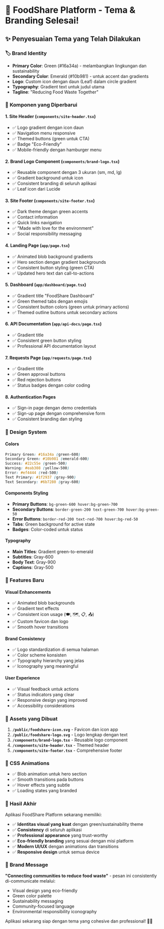 # 🎨 FoodShare Platform - Tema & Branding Selesai!

## ✨ Penyesuaian Tema yang Telah Dilakukan

### 🏷️ **Brand Identity**
- **Primary Color**: Green (#16a34a) - melambangkan lingkungan dan sustainability
- **Secondary Color**: Emerald (#10b981) - untuk accent dan gradients
- **Logo**: Custom icon dengan daun (Leaf) dalam circle gradient
- **Typography**: Gradient text untuk judul utama
- **Tagline**: "Reducing Food Waste Together"

### 🔧 **Komponen yang Diperbarui**

#### 1. **Site Header** (`components/site-header.tsx`)
- ✅ Logo gradient dengan icon daun
- ✅ Navigation menu responsive
- ✅ Themed buttons (green untuk CTA)
- ✅ Badge "Eco-Friendly"
- ✅ Mobile-friendly dengan hamburger menu

#### 2. **Brand Logo Component** (`components/brand-logo.tsx`)
- ✅ Reusable component dengan 3 ukuran (sm, md, lg)
- ✅ Gradient background untuk icon
- ✅ Consistent branding di seluruh aplikasi
- ✅ Leaf icon dari Lucide

#### 3. **Site Footer** (`components/site-footer.tsx`)
- ✅ Dark theme dengan green accents
- ✅ Contact information
- ✅ Quick links navigation
- ✅ "Made with love for the environment"
- ✅ Social responsibility messaging

#### 4. **Landing Page** (`app/page.tsx`)
- ✅ Animated blob background gradients
- ✅ Hero section dengan gradient backgrounds
- ✅ Consistent button styling (green CTA)
- ✅ Updated hero text dan call-to-actions

#### 5. **Dashboard** (`app/dashboard/page.tsx`)
- ✅ Gradient title "FoodShare Dashboard"
- ✅ Green themed tabs dengan emojis
- ✅ Consistent button colors (green untuk primary actions)
- ✅ Themed outline buttons untuk secondary actions

#### 6. **API Documentation** (`app/api-docs/page.tsx`)
- ✅ Gradient title
- ✅ Consistent green button styling
- ✅ Professional API documentation layout

#### 7. **Requests Page** (`app/requests/page.tsx`)
- ✅ Gradient title
- ✅ Green approval buttons
- ✅ Red rejection buttons
- ✅ Status badges dengan color coding

#### 8. **Authentication Pages**
- ✅ Sign-in page dengan demo credentials
- ✅ Sign-up page dengan comprehensive form
- ✅ Consistent branding dan styling

### 🎯 **Design System**

#### **Colors**
```css
Primary Green: #16a34a (green-600)
Secondary Green: #10b981 (emerald-600)  
Success: #22c55e (green-500)
Warning: #eab308 (yellow-500)
Error: #ef4444 (red-500)
Text Primary: #1f2937 (gray-900)
Text Secondary: #6b7280 (gray-600)
```

#### **Components Styling**
- **Primary Buttons**: `bg-green-600 hover:bg-green-700`
- **Secondary Buttons**: `border-green-200 text-green-700 hover:bg-green-50`
- **Error Buttons**: `border-red-200 text-red-700 hover:bg-red-50`
- **Tabs**: Green background for active state
- **Badges**: Color-coded untuk status

#### **Typography**
- **Main Titles**: Gradient green-to-emerald
- **Subtitles**: Gray-600
- **Body Text**: Gray-900
- **Captions**: Gray-500

### 🚀 **Features Baru**

#### **Visual Enhancements**
- ✅ Animated blob backgrounds
- ✅ Gradient text effects
- ✅ Consistent icon usage (🍽️, 🗺️, 📋, 📤)
- ✅ Custom favicon dan logo
- ✅ Smooth hover transitions

#### **Brand Consistency**
- ✅ Logo standardization di semua halaman
- ✅ Color scheme konsisten
- ✅ Typography hierarchy yang jelas
- ✅ Iconography yang meaningful

#### **User Experience**
- ✅ Visual feedback untuk actions
- ✅ Status indicators yang clear
- ✅ Responsive design yang improved
- ✅ Accessibility considerations

### 📱 **Assets yang Dibuat**

1. **`/public/foodshare-icon.svg`** - Favicon dan icon app
2. **`/public/foodshare-logo.svg`** - Logo lengkap dengan text
3. **`/components/brand-logo.tsx`** - Reusable logo component
4. **`/components/site-header.tsx`** - Themed header
5. **`/components/site-footer.tsx`** - Comprehensive footer

### 🎨 **CSS Animations**
- ✅ Blob animation untuk hero section
- ✅ Smooth transitions pada buttons
- ✅ Hover effects yang subtle
- ✅ Loading states yang branded

### 🌟 **Hasil Akhir**

Aplikasi FoodShare Platform sekarang memiliki:
- ✅ **Identitas visual yang kuat** dengan green/sustainability theme
- ✅ **Consistency** di seluruh aplikasi
- ✅ **Professional appearance** yang trust-worthy
- ✅ **Eco-friendly branding** yang sesuai dengan misi platform
- ✅ **Modern UI/UX** dengan animations dan transitions
- ✅ **Responsive design** untuk semua device

### 🎯 **Brand Message**
**"Connecting communities to reduce food waste"** - pesan ini consistently di-communicate melalui:
- Visual design yang eco-friendly
- Green color palette
- Sustainability messaging
- Community-focused language
- Environmental responsibility iconography

Aplikasi sekarang siap dengan tema yang cohesive dan professional! 🌱✨
